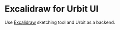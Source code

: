 # Excalidraw for Urbit UI

Use [Excalidraw](https://github.com/excalidraw/excalidraw) sketching tool and Urbit as a backend.

